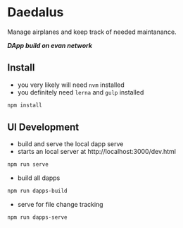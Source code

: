 # Daedalus

Manage airplanes and keep track of needed maintanance.

***DApp build on evan network***

## Install
- you very likely will need `nvm` installed
- you definitely need `lerna` and `gulp` installed

```bash
npm install
```

## UI Development
- build and serve the local dapp serve
- starts an local server at http://localhost:3000/dev.html
```bash
npm run serve
```

- build all dapps
```bash
npm run dapps-build
```

- serve for file change tracking
```bash
npm run dapps-serve
```